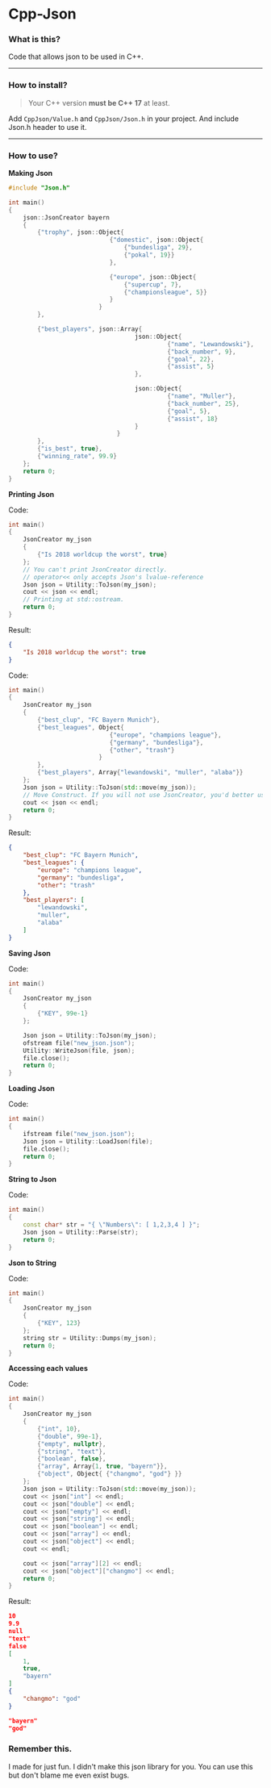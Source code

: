 # Cpp-Json


### What is this?

Code that allows json to be used in C++.

----



### How to install?

> Your C++ version **must be C++ 17** at least.

Add `CppJson/Value.h` and `CppJson/Json.h` in your project.  And include Json.h header to use it.

----



### How to use?

**Making Json**

``` C++
#include "Json.h"

int main()
{
	json::JsonCreator bayern
	{
		{"trophy", json::Object{
							{"domestic", json::Object{
								{"bundesliga", 29},
								{"pokal", 19}}
							},

							{"europe", json::Object{
								{"supercup", 7},
								{"championsleague", 5}}
							}
						 }
		},

		{"best_players", json::Array{
								   json::Object{
											{"name", "Lewandowski"},
											{"back_number", 9},
											{"goal", 22},
											{"assist", 5}
								   },

								   json::Object{
											{"name", "Muller"},
											{"back_number", 25},
											{"goal", 5},
											{"assist", 18}
								   }
							  }
		},
		{"is_best", true},
		{"winning_rate", 99.9}
	};
	return 0;
}
```



**Printing Json**

Code:

```C++
int main()
{
	JsonCreator my_json
	{
		{"Is 2018 worldcup the worst", true}
	};
	// You can't print JsonCreator directly.
	// operator<< only accepts Json's lvalue-reference
	Json json = Utility::ToJson(my_json);
	cout << json << endl;
	// Printing at std::ostream.
	return 0;
}
```

Result:

```json
{
    "Is 2018 worldcup the worst": true
}
```



Code:

```c++
int main()
{
	JsonCreator my_json
	{
		{"best_clup", "FC Bayern Munich"},
		{"best_leagues", Object{
							{"europe", "champions league"},
							{"germany", "bundesliga"},
							{"other", "trash"}
						 }
		},
		{"best_players", Array{"lewandowski", "muller", "alaba"}}
	};
	Json json = Utility::ToJson(std::move(my_json));
	// Move Construct. If you will not use JsonCreator, you'd better use move.
	cout << json << endl;
	return 0;
}
```

Result:

```Json
{
    "best_clup": "FC Bayern Munich",
    "best_leagues": {
        "europe": "champions league",
        "germany": "bundesliga",
        "other": "trash"
    },
    "best_players": [
        "lewandowski",
        "muller",
        "alaba"
    ]
}
```



**Saving Json**

Code:

```C++
int main()
{
	JsonCreator my_json
	{
		{"KEY", 99e-1}
	};

	Json json = Utility::ToJson(my_json);
	ofstream file("new_json.json");
	Utility::WriteJson(file, json);
	file.close();
	return 0;
}
```



**Loading Json**

Code:

```C++
int main()
{
	ifstream file("new_json.json");
	Json json = Utility::LoadJson(file);
	file.close();
	return 0;
}
```



**String to Json**

Code:

```C++
int main()
{
	const char* str = "{ \"Numbers\": [ 1,2,3,4 ] }";
	Json json = Utility::Parse(str);
	return 0;
}
```



**Json to String**

Code:

```C++
int main()
{
	JsonCreator my_json
	{
		{"KEY", 123}
	};
	string str = Utility::Dumps(my_json);
	return 0;
}
```



**Accessing each values**

Code:

```c++
int main()
{
	JsonCreator my_json
	{
		{"int", 10},
		{"double", 99e-1},
		{"empty", nullptr},
		{"string", "text"},
		{"boolean", false},
		{"array", Array{1, true, "bayern"}},
		{"object", Object{ {"changmo", "god"} }}
	};
	Json json = Utility::ToJson(std::move(my_json));
	cout << json["int"] << endl;
	cout << json["double"] << endl;
	cout << json["empty"] << endl;
	cout << json["string"] << endl;
	cout << json["boolean"] << endl;
	cout << json["array"] << endl;
	cout << json["object"] << endl;
	cout << endl;

	cout << json["array"][2] << endl;
	cout << json["object"]["changmo"] << endl;
	return 0;
}
```

Result:

```json
10
9.9
null
"text"
false
[
    1,
    true,
    "bayern"
]
{
    "changmo": "god"
}

"bayern"
"god"
```


### Remember this.

I made for just fun. I didn't make this json library for you. You can use this but don't blame me even exist bugs.

